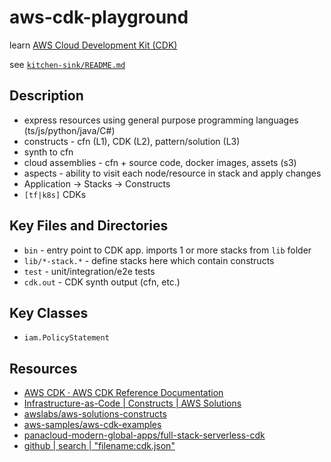 # aws-cdk-playground

learn [AWS Cloud Development Kit (CDK)](https://docs.aws.amazon.com/cdk/latest/guide/home.html)

see [`kitchen-sink/README.md`](kitchen-sink/README.md)
## Description

* express resources using general purpose programming languages (ts/js/python/java/C#)
* constructs - cfn (L1), CDK (L2), pattern/solution (L3)
* synth to cfn
* cloud assemblies - cfn + source code, docker images, assets (s3)
* aspects - ability to visit each node/resource in stack and apply changes
* Application -> Stacks -> Constructs
* `[tf|k8s]` CDKs

## Key Files and Directories

* `bin` - entry point to CDK app.  imports 1 or more stacks from `lib` folder
* `lib/*-stack.*` - define stacks here which contain constructs
* `test` - unit/integration/e2e tests
* `cdk.out` - CDK synth output (cfn, etc.)

## Key Classes

* `iam.PolicyStatement`
## Resources

* [AWS CDK · AWS CDK Reference Documentation](https://docs.aws.amazon.com/cdk/api/latest/)
* [Infrastructure-as-Code | Constructs | AWS Solutions](https://aws.amazon.com/solutions/constructs/)
* [awslabs/aws-solutions-constructs](https://github.com/awslabs/aws-solutions-constructs)
* [aws-samples/aws-cdk-examples](https://github.com/aws-samples/aws-cdk-examples)
* [panacloud-modern-global-apps/full-stack-serverless-cdk](https://github.com/panacloud-modern-global-apps/full-stack-serverless-cdk)
* [github | search | "filename:cdk.json"](https://github.com/search?l=&q=filename%3Acdk.json&type=code)